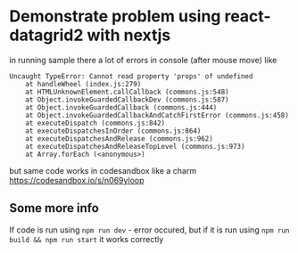 # Demonstrate problem using react-datagrid2 with nextjs

in running sample there a lot of errors in console (after mouse move) like 
```
Uncaught TypeError: Cannot read property 'props' of undefined
    at handleWheel (index.js:279)
    at HTMLUnknownElement.callCallback (commons.js:548)
    at Object.invokeGuardedCallbackDev (commons.js:587)
    at Object.invokeGuardedCallback (commons.js:444)
    at Object.invokeGuardedCallbackAndCatchFirstError (commons.js:458)
    at executeDispatch (commons.js:842)
    at executeDispatchesInOrder (commons.js:864)
    at executeDispatchesAndRelease (commons.js:962)
    at executeDispatchesAndReleaseTopLevel (commons.js:973)
    at Array.forEach (<anonymous>)
```

but same code works in codesandbox like a charm
https://codesandbox.io/s/n069yloop

## Some more info
If code is run using `npm run dev` - error occured, 
but if it is run using `npm run build && npm run start` it works correctly